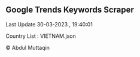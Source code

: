 

## Google Trends Keywords Scraper 
 
Last Update 30-03-2023 , 19:40:01

Country List :
VIETNAM.json



© Abdul Muttaqin 

